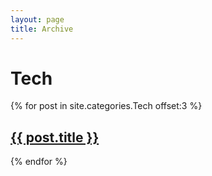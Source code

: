 ```yaml
---
layout: page
title: Archive
---
```


<h1 class="page-title">Tech</h1>

{% for post in site.categories.Tech offset:3 %}
  <article class="post">
    <h1 class="post-title">
      <a href="{{ site.baseurl }}{{ post.url }}">{{ post.title }}</a>
    </h1>
  </article>
{% endfor %}
